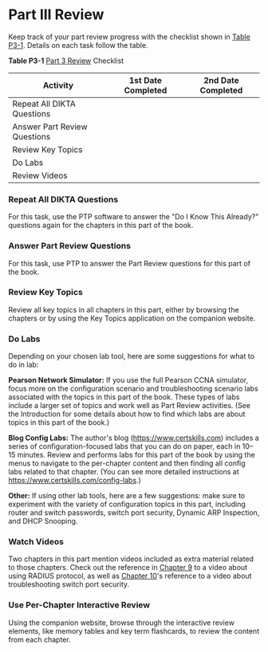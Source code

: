 # Part III Review


Keep track of your part review progress with the checklist shown in [Table P3-1](vol2_part-p03.xhtml#part-p03tab01). Details on each task follow the table.

**Table P3-1** [Part 3 Review](vol2_part-p03.xhtml#part-p03) Checklist

| Activity | 1st Date Completed | 2nd Date Completed |
| --- | --- | --- |
| Repeat All DIKTA Questions |  |  |
| Answer Part Review Questions |  |  |
| Review Key Topics |  |  |
| Do Labs |  |  |
| Review Videos |  |  |

### Repeat All DIKTA Questions

For this task, use the PTP software to answer the "Do I Know This Already?" questions again for the chapters in this part of the book.

### Answer Part Review Questions

For this task, use PTP to answer the Part Review questions for this part of the book.

### Review Key Topics

Review all key topics in all chapters in this part, either by browsing the chapters or by using the Key Topics application on the companion website.

### Do Labs

Depending on your chosen lab tool, here are some suggestions for what to do in lab:

**Pearson Network Simulator:** If you use the full Pearson CCNA simulator, focus more on the configuration scenario and troubleshooting scenario labs associated with the topics in this part of the book. These types of labs include a larger set of topics and work well as Part Review activities. (See the Introduction for some details about how to find which labs are about topics in this part of the book.)

**Blog Config Labs:** The author's blog (<https://www.certskills.com>) includes a series of configuration-focused labs that you can do on paper, each in 10–15 minutes. Review and performs labs for this part of the book by using the menus to navigate to the per-chapter content and then finding all config labs related to that chapter. (You can see more detailed instructions at <https://www.certskills.com/config-labs>.)

**Other:** If using other lab tools, here are a few suggestions: make sure to experiment with the variety of configuration topics in this part, including router and switch passwords, switch port security, Dynamic ARP Inspection, and DHCP Snooping.

### Watch Videos

Two chapters in this part mention videos included as extra material related to those chapters. Check out the reference in [Chapter 9](vol2_ch09.xhtml#ch09) to a video about using RADIUS protocol, as well as [Chapter 10](vol2_ch10.xhtml#ch10)'s reference to a video about troubleshooting switch port security.

### Use Per-Chapter Interactive Review

Using the companion website, browse through the interactive review elements, like memory tables and key term flashcards, to review the content from each chapter.